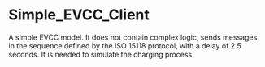 # Simple_EVCC_Client
A simple EVCC model. It does not contain complex logic, sends messages in the sequence defined by the ISO 15118 protocol, with a delay of 2.5 seconds. It is needed to simulate the charging process.